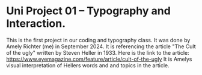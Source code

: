 # Uni Project 01 – Typography and Interaction.
This is the first project in our coding and typography class. It was done by Amely Richter (me) in September 2024.
It is referencing the article "The Cult of the ugly" written by Steven Heller in 1933.
Here is the link to the article: https://www.eyemagazine.com/feature/article/cult-of-the-ugly
It is Amelys visual interpretation of Hellers words and and topics in the article.
